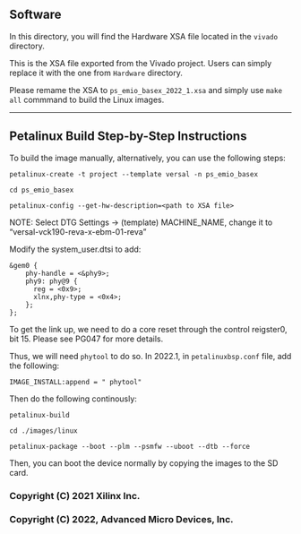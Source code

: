 ## **Software**

In this directory, you will find the Hardware XSA file located in the `vivado` directory. 

This is the XSA file exported from the Vivado project. Users can simply replace it with the one from `Hardware` directory. 

Please remame the XSA to `ps_emio_basex_2022_1.xsa` and simply use `make all` commmand to build the Linux images. 

---

## **Petalinux Build Step-by-Step Instructions**

To build the image manually, alternatively, you can use the following steps:

`petalinux-create -t project --template versal -n ps_emio_basex`

`cd ps_emio_basex`

`petalinux-config --get-hw-description=<path to XSA file>`
		
NOTE: Select DTG Settings → (template) MACHINE_NAME, change it to “versal-vck190-reva-x-ebm-01-reva”

Modify the system_user.dtsi to add: 

```
&gem0 {
    phy-handle = <&phy9>;
    phy9: phy@9 {
      reg = <0x9>;
      xlnx,phy-type = <0x4>;
    };
};

```

To get the link up, we need to do a core reset through the control reigster0, bit 15. Please see PG047 for more details. 

Thus, we will need `phytool` to do so. In 2022.1, in `petalinuxbsp.conf` file, add the following:

`IMAGE_INSTALL:append = " phytool" `

Then do the following continously:

`petalinux-build`

`cd ./images/linux`

`petalinux-package --boot --plm --psmfw --uboot --dtb --force`

Then, you can boot the device normally by copying the images to the SD card. 

### Copyright (C) 2021 Xilinx Inc.
### Copyright (C) 2022, Advanced Micro Devices, Inc.


